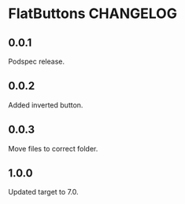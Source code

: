 # FlatButtons CHANGELOG

## 0.0.1

Podspec release.

## 0.0.2

Added inverted button.

## 0.0.3

Move files to correct folder.

## 1.0.0

Updated target to 7.0.

